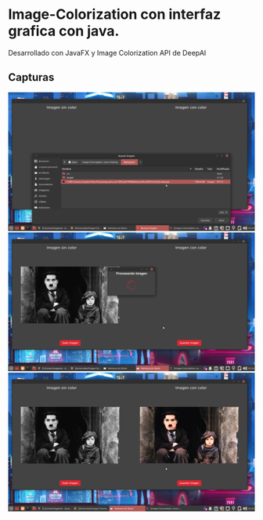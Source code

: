 # Image-Colorization con interfaz grafica con java.
Desarrollado con JavaFX y  Image Colorization API de DeepAI
## Capturas
![alt text](https://github.com/domorales/Image-Colorization-Java-Interfaz/blob/main/Capturas/escogerImg.png)
![alt text](https://github.com/domorales/Image-Colorization-Java-Interfaz/blob/main/Capturas/imgenProcesando.png)
![alt text](https://github.com/domorales/Image-Colorization-Java-Interfaz/blob/main/Capturas/resultado.png)
